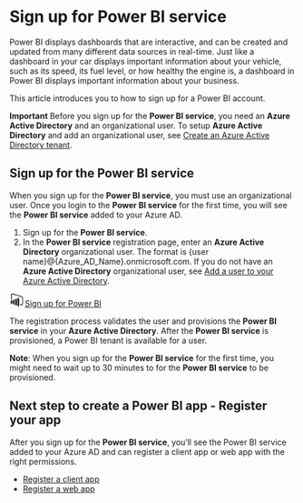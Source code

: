﻿<properties
   pageTitle="Sign up for Power BI service"
   description="Sign up for Power BI service"
   services="powerbi"
   documentationCenter=""
   authors="dvana"
   manager="mblythe"
   editor=""
   tags=""/>

<tags
   ms.service="powerbi"
   ms.devlang="NA"
   ms.topic="article"
   ms.tgt_pltfrm="NA"
   ms.workload="powerbi"
   ms.date="11/01/2015"
   ms.author="derrickv"/>

# Sign up for Power BI service

Power BI displays dashboards that are interactive, and can be created and updated from many different data sources in real-time. Just like a dashboard in your car displays important information about your vehicle, such as its speed, its fuel level, or how healthy the engine is, a dashboard in Power BI displays important information about your business.

This article introduces you to how to sign up for a Power BI account.

**Important** Before you sign up for the **Power BI service**, you need an **Azure Active Directory** and an organizational user. To setup **Azure Active Directory** and add an organizational user, see [Create an Azure Active Directory tenant](Create+an+Azure+Active+Directory+tenant.md).

## Sign up for the Power BI service
When you sign up for the **Power BI service**, you must use an organizational user. Once you login to the **Power BI service** for the first time, you will see the **Power BI service** added to your Azure AD.

 1. Sign up for the **Power BI service**.
 2. In the **Power BI service** registration page, enter an **Azure Active Directory**  organizational user. The format is {user name}@{Azure_AD_Name}.onmicrosoft.com. If you do not have an **Azure Active Directory** organizational user,  see [Add a user to your Azure Active Directory](Create+an+Azure+Active+Directory+tenant.md#newuser).

  [![pbi logo](media/powerbi-developer-sign-up-for-power-bi-service/power-bi-logo.png)Sign up for Power BI](https://powerbi.microsoft.com/)

The registration process validates the user and provisions the **Power BI service** in your **Azure Active Directory**. After the **Power BI service** is provisioned, a Power BI tenant is available for a user.

**Note**:  When you sign up for the **Power BI service** for the first time, you might need to wait up to 30 minutes to for the **Power BI service** to be provisioned.

## Next step to create a Power BI app - Register your app
After you sign up for the **Power BI service**, you’ll see the Power BI service added to your Azure AD and can register a client app or web app with the right permissions.

- [Register a client app](powerbi-developer-register-a-client-app.md)
- [Register a web app](powerbi-developer-register-a-web-app.md)
